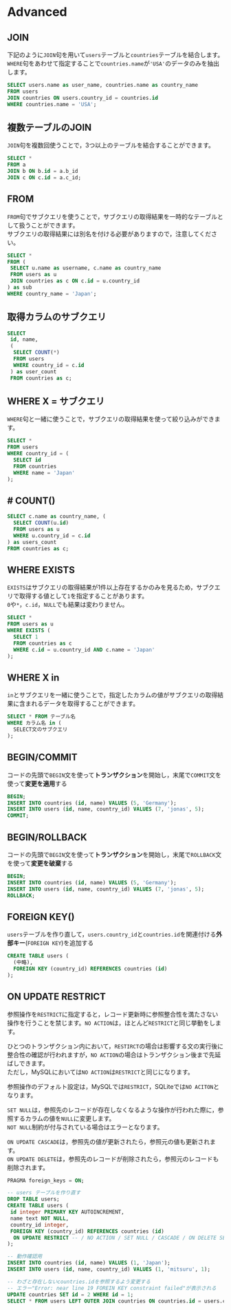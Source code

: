 # Advanced

## JOIN

下記のように`JOIN`句を用いて`users`テーブルと`countries`テーブルを結合します。`WHERE`句をあわせて指定することで`countries.name`が`'USA'`のデータのみを抽出します。

```sql
SELECT users.name as user_name, countries.name as country_name
FROM users
JOIN countries ON users.country_id = countries.id
WHERE countries.name = 'USA';
```

## 複数テーブルのJOIN

`JOIN`句を複数回使うことで，3つ以上のテーブルを結合することができます。

```sql
SELECT *
FROM a
JOIN b ON b.id = a.b_id
JOIN c ON c.id = a.c_id;
```

## FROM

`FROM`句でサブクエリを使うことで，サブクエリの取得結果を一時的なテーブルとして扱うことができます。  
サブクエリの取得結果には別名を付ける必要がありますので，注意してください。

```sql
SELECT *
FROM (
 SELECT u.name as username, c.name as country_name
 FROM users as u
 JOIN countries as c ON c.id = u.country_id
) as sub
WHERE country_name = 'Japan';
```

## 取得カラムのサブクエリ <a id="section-title"></a>

```sql
SELECT
 id, name,
 (
  SELECT COUNT(*)
  FROM users 
  WHERE country_id = c.id
 ) as user_count
 FROM countries as c;
```

## WHERE X = サブクエリ <a id="section-title"></a>

`WHERE`句と一緒に使うことで，サブクエリの取得結果を使って絞り込みができます。

```sql
SELECT *
FROM users
WHERE country_id = (
  SELECT id
  FROM countries
  WHERE name = 'Japan'
);
```

## \# COUNT\(\)

```sql
SELECT c.name as country_name, (
  SELECT COUNT(u.id)
  FROM users as u
  WHERE u.country_id = c.id
) as users_count
FROM countries as c;
```

## WHERE EXISTS <a id="section-title"></a>

`EXISTS`はサブクエリの取得結果が1件以上存在するかのみを見るため，サブクエリで取得する値として`1`を指定することがあります。  
`0`や`*`，`c.id`，`NULL`でも結果は変わりません。

```sql
SELECT *
FROM users as u
WHERE EXISTS (
  SELECT 1
  FROM countries as c
  WHERE c.id = u.country_id AND c.name = 'Japan'
);
```

## WHERE X in <a id="section-title"></a>

`in`とサブクエリを一緒に使うことで，指定したカラムの値がサブクエリの取得結果に含まれるデータを取得することができます。

```sql
SELECT * FROM テーブル名
WHERE カラム名 in (
  SELECT文のサブクエリ
);
```

## BEGIN/COMMIT <a id="section-title"></a>

コードの先頭で`BEGIN`文を使って**トランザクション**を開始し，末尾で`COMMIT`文を使って**変更を適用**する

```sql
BEGIN;
INSERT INTO countries (id, name) VALUES (5, 'Germany');
INSERT INTO users (id, name, country_id) VALUES (7, 'jonas', 5);
COMMIT;
```

## BEGIN/ROLLBACK <a id="section-title"></a>

コードの先頭で`BEGIN`文を使って**トランザクション**を開始し，末尾で`ROLLBACK`文を使って**変更を破棄**する

```sql
BEGIN;
INSERT INTO countries (id, name) VALUES (5, 'Germany');
INSERT INTO users (id, name, country_id) VALUES (7, 'jonas', 5);
ROLLBACK;
```

## FOREIGN KEY\(\) <a id="section-title"></a>

`users`テーブルを作り直して，`users.country_id`と`countries.id`を関連付ける**外部キー**\(`FOREIGN KEY`\)を追加する

```sql
CREATE TABLE users (
  (中略),
  FOREIGN KEY (country_id) REFERENCES countries (id)
);
```

## ON UPDATE RESTRICT <a id="section-title"></a>

参照操作を`RESTRICT`に指定すると，レコード更新時に参照整合性を満たさない操作を行うことを禁じます。`NO ACTION`は，ほとんど`RESTRICT`と同じ挙動をします。

ひとつのトランザクション内において，`RESTIRCT`の場合は影響する文の実行後に整合性の確認が行われますが，`NO ACTION`の場合はトランザクション後まで先延ばしできます。  
ただし，MySQLにおいては`NO ACTION`は`RESTRICT`と同じになります。

参照操作のデフォルト設定は，MySQLでは`RESTRICT`，SQLiteでは`NO ACITON`となります。

`SET NULL`は，参照先のレコードが存在しなくなるような操作が行われた際に，参照するカラムの値を`NULL`に変更します。  
`NOT NULL`制約が付与されている場合はエラーとなります。

`ON UPDATE CASCADE`は，参照先の値が更新されたら，参照元の値も更新されます。  
`ON UPDATE DELETE`は，参照先のレコードが削除されたら，参照元のレコードも削除されます。

```sql
PRAGMA foreign_keys = ON;

-- users テーブルを作り直す
DROP TABLE users;
CREATE TABLE users (
 id integer PRIMARY KEY AUTOINCREMENT,
 name text NOT NULL,
 country_id integer,
 FOREIGN KEY (country_id) REFERENCES countries (id)
  ON UPDATE RESTRICT -- / NO ACTION / SET NULL / CASCADE / ON DELETE SET NULL
);

-- 動作確認用
INSERT INTO countries (id, name) VALUES (1, 'Japan');
INSERT INTO users (id, name, country_id) VALUES (1, 'mitsuru', 1);

-- わざと存在しないcountries.idを参照するよう変更する
-- エラー"Error: near line 19 FOREIN KEY constraint failed"が表示される
UPDATE countries SET id = 2 WHERE id = 1;
SELECT * FROM users LEFT OUTER JOIN countries ON countries.id = users.country_id;
```

